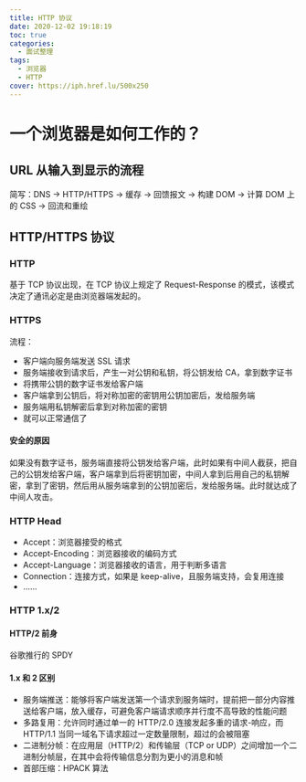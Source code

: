 ```yaml
---
title: HTTP 协议
date: 2020-12-02 19:18:19
toc: true
categories:
  - 面试整理
tags:
  - 浏览器
  - HTTP
cover: https://iph.href.lu/500x250
---
```


# 一个浏览器是如何工作的？

## URL 从输入到显示的流程

简写：DNS -> HTTP/HTTPS -> 缓存 -> 回馈报文 -> 构建 DOM -> 计算 DOM 上的 CSS -> 回流和重绘

## HTTP/HTTPS 协议

### HTTP

基于 TCP 协议出现，在 TCP 协议上规定了 Request-Response 的模式，该模式决定了通讯必定是由浏览器端发起的。

### HTTPS

流程：

- 客户端向服务端发送 SSL 请求
- 服务端接收到请求后，产生一对公钥和私钥，将公钥发给 CA，拿到数字证书
- 将携带公钥的数字证书发给客户端
- 客户端拿到公钥后，将对称加密的密钥用公钥加密后，发给服务端
- 服务端用私钥解密后拿到对称加密的密钥
- 就可以正常通信了

#### 安全的原因

如果没有数字证书，服务端直接将公钥发给客户端，此时如果有中间人截获，把自己的公钥发给客户端，客户端拿到后将密钥加密，中间人拿到后用自己的私钥解密，拿到了密钥，然后用从服务端拿到的公钥加密后，发给服务端。此时就达成了中间人攻击。

### HTTP Head

- Accept：浏览器接受的格式
- Accept-Encoding：浏览器接收的编码方式
- Accept-Language：浏览器接收的语言，用于判断多语言
- Connection：连接方式，如果是 keep-alive，且服务端支持，会复用连接
- ……

### HTTP 1.x/2

#### HTTP/2 前身

谷歌推行的 SPDY

#### 1.x 和 2 区别

- 服务端推送：能够将客户端发送第一个请求到服务端时，提前把一部分内容推送给客户端，放入缓存，可避免客户端请求顺序并行度不高导致的性能问题
- 多路复用：允许同时通过单一的 HTTP/2.0 连接发起多重的请求-响应，而 HTTP/1.1 当同一域名下请求超过一定数量限制，超过的会被阻塞
- 二进制分帧：在应用层（HTTP/2）和传输层（TCP or UDP）之间增加一个二进制分帧层，在其中会将传输信息分割为更小的消息和帧
- 首部压缩：HPACK 算法
